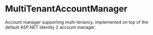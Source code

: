 # MultiTenantAccountManager

Account manager supporting multi-tenancy. Implemented on top of the default ASP.NET Identity 2 account manager.
